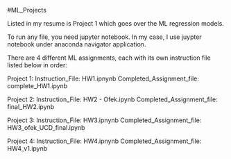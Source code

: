 #ML_Projects

Listed in my resume is Project 1 which goes over the ML regression models.

To run any file, you need jupyter notebook.
In my case, I use juypter notebook under anaconda navigator application.

There are 4 different ML assignments, each with its own instruction file listed below in order:

Project 1:
Instruction_File: HW1.ipnynb
Completed_Assignment_file: complete_HW1.ipynb

Project 2:
Instruction_File: HW2 - Ofek.ipynb
Completed_Assignment_file: final_HW2.ipynb 

Project 3:
Instruction_File: HW3.ipnynb
Completed_Assignment_file: HW3_ofek_UCD_final.ipynb

Project 4:
Instruction_File: HW4.ipnynb
Completed_Assignment_file:  HW4_v1.ipynb


